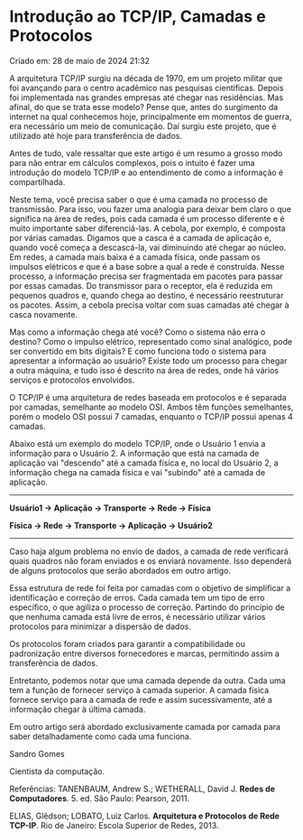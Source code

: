 # Introdução ao TCP/IP, Camadas e Protocolos

Criado em: 28 de maio de 2024 21:32

A arquitetura TCP/IP surgiu na década de 1970, em um projeto militar que foi avançando para o centro acadêmico nas pesquisas cientificas. Depois foi implementada nas grandes empresas até chegar nas residências. Mas afinal, do que se trata esse modelo? Pense que, antes do surgimento da internet na qual conhecemos hoje, principalmente em momentos de guerra, era necessário um meio de comunicação. Daí surgiu este projeto, que é utilizado até hoje para transferência de dados. 

Antes de tudo, vale ressaltar que este artigo é um resumo a grosso modo para não entrar em cálculos complexos, pois o intuito é fazer uma introdução do modelo TCP/IP e ao entendimento de como a informação é compartilhada. 

Neste tema, você precisa saber o que é uma camada no processo de transmissão. Para isso, vou fazer uma analogia para deixar bem claro o que significa na área de redes, pois cada camada é um processo diferente e é muito importante saber diferenciá-las. A cebola, por exemplo, é composta por várias camadas. Digamos que a casca é a camada de aplicação e, quando você começa a descascá-la, vai diminuindo até chegar ao núcleo. Em redes, a camada mais baixa é a camada física, onde passam os impulsos elétricos e que é a base sobre a qual a rede é construída. Nesse processo, a informação precisa ser fragmentada em pacotes para passar por essas camadas. Do transmissor para o receptor, ela é reduzida em pequenos quadros e, quando chega ao destino, é necessário reestruturar os pacotes. Assim, a cebola precisa voltar com suas camadas até chegar à casca novamente.

Mas como a informação chega até você? Como o sistema não erra o destino? Como o impulso elétrico, representado como sinal analógico, pode ser convertido em bits digitais? E como funciona todo o sistema para apresentar a informação ao usuário? Existe todo um processo para chegar a outra máquina, e tudo isso é descrito na área de redes, onde há vários serviços e protocolos envolvidos.

O TCP/IP é uma arquitetura de redes baseada em protocolos e é separada por camadas, semelhante ao modelo OSI. Ambos têm funções semelhantes, porém o modelo OSI possui 7 camadas, enquanto o TCP/IP possui apenas 4 camadas.

Abaixo está um exemplo do modelo TCP/IP, onde o Usuário 1 envia a informação para o Usuário 2. A informação que está na camada de aplicação vai "descendo" até a camada física e, no local do Usuário 2, a informação chega na camada física e vai "subindo" até a camada de aplicação.

---

**Usuário1 → Aplicação → Transporte → Rede → Física** 

**Física  → Rede → Transporte → Aplicação → Usuário2**

---

Caso haja algum problema no envio de dados, a camada de rede verificará quais quadros não foram enviados e os enviará novamente. Isso dependerá de alguns protocolos que serão abordados em outro artigo.

Essa estrutura de rede foi feita por camadas com o objetivo de simplificar a identificação e correção de erros. Cada camada tem um tipo de erro específico, o que agiliza o processo de correção. Partindo do princípio de que nenhuma camada está livre de erros, é necessário utilizar vários protocolos para minimizar a dispersão de dados.

Os protocolos foram criados para garantir a compatibilidade ou padronização entre diversos fornecedores e marcas, permitindo assim a transferência de dados.

Entretanto, podemos notar que uma camada depende da outra. Cada uma tem a função de fornecer serviço à camada superior. A camada física fornece serviço para a camada de rede e assim sucessivamente, até a informação chegar à última camada.

Em outro artigo será abordado exclusivamente camada por camada para saber detalhadamente como cada uma funciona. 

Sandro Gomes

Cientista da computação.

Referências:
TANENBAUM, Andrew S.; WETHERALL, David J. **Redes de Computadores**. 5. ed. São Paulo: Pearson, 2011.

ELIAS, Glêdson; LOBATO, Luiz Carlos. **Arquitetura e Protocolos de Rede TCP-IP**. Rio de Janeiro: Escola Superior de Redes, 2013.
